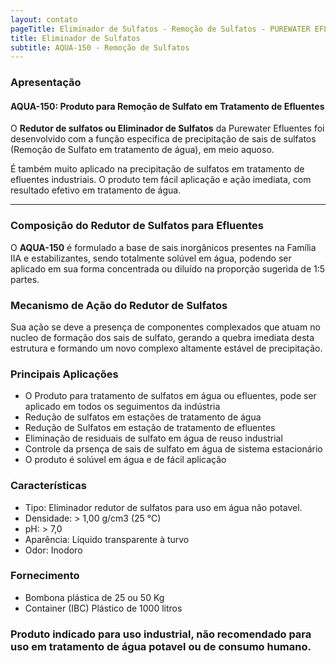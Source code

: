 ```yaml
---
layout: contato
pageTitle: Eliminador de Sulfatos - Remoção de Sulfatos - PUREWATER EFLUENTES
title: Eliminador de Sulfatos
subtitle: AQUA-150 - Remoção de Sulfatos
---
```


### Apresentação

#### AQUA-150: Produto para Remoção de Sulfato em Tratamento de Efluentes  
  
O **Redutor de sulfatos ou Eliminador de Sulfatos** da Purewater Efluentes foi desenvolvido com a função especifica de precipitação de sais de sulfatos (Remoção de Sulfato em tratamento de água), em meio aquoso. 

É também muito aplicado na precipitação de sulfatos em tratamento de efluentes industriais.
O produto tem fácil aplicação e ação imediata, com resultado efetivo em tratamento de água.

---    

### Composição do Redutor de Sulfatos para Efluentes


O **AQUA-150** é formulado a base de sais inorgânicos presentes na Família IIA e estabilizantes, sendo totalmente solúvel em água, podendo ser aplicado em sua forma concentrada ou diluído na proporção sugerida de 1:5 partes.

### Mecanismo de Ação do Redutor de Sulfatos


Sua ação se deve a presença de componentes complexados que atuam no nucleo de formação dos sais de sulfato, gerando a quebra imediata desta estrutura e formando um novo complexo altamente estável de precipitação.  

### Principais Aplicações

- O Produto para tratamento de sulfatos em água ou efluentes, pode ser aplicado em todos os seguimentos da indústria
- Redução de sulfatos em estações de tratamento de água
- Redução de Sulfatos em estação de tratamento de efluentes
- Eliminação de residuais de sulfato em água de reuso industrial
- Controle da prsença de sais de sulfato em água de sistema estacionário
- O produto é solúvel em água e de fácil aplicação

### Características

- Tipo: Eliminador redutor de sulfatos para uso em água não potavel. 
- Densidade: > 1,00 g/cm3 (25 °C)
- pH: > 7,0
- Aparência: Líquido transparente à turvo
- Odor: Inodoro

### Fornecimento

- Bombona plástica de 25 ou 50 Kg
- Container (IBC) Plástico de 1000 litros

### Produto indicado para uso industrial, não recomendado para uso em tratamento de água potavel ou de consumo humano.


